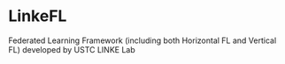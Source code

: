 # LinkeFL
Federated Learning Framework (including both Horizontal FL and  Vertical FL) developed by USTC LINKE Lab

